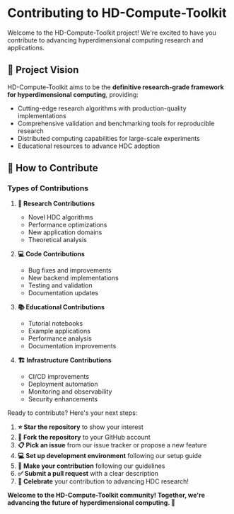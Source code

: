 # Contributing to HD-Compute-Toolkit

Welcome to the HD-Compute-Toolkit project! We're excited to have you contribute to advancing hyperdimensional computing research and applications.

## 🎯 Project Vision

HD-Compute-Toolkit aims to be the **definitive research-grade framework for hyperdimensional computing**, providing:
- Cutting-edge research algorithms with production-quality implementations
- Comprehensive validation and benchmarking tools for reproducible research
- Distributed computing capabilities for large-scale experiments
- Educational resources to advance HDC adoption

## 🤝 How to Contribute

### Types of Contributions

1. **🔬 Research Contributions**
   - Novel HDC algorithms
   - Performance optimizations
   - New application domains
   - Theoretical analysis

2. **💻 Code Contributions**
   - Bug fixes and improvements
   - New backend implementations
   - Testing and validation
   - Documentation updates

3. **📚 Educational Contributions**
   - Tutorial notebooks
   - Example applications
   - Performance analysis
   - Documentation improvements

4. **🏗️ Infrastructure Contributions**
   - CI/CD improvements
   - Deployment automation
   - Monitoring and observability
   - Security enhancements

Ready to contribute? Here's your next steps:

1. **⭐ Star the repository** to show your interest
2. **🍴 Fork the repository** to your GitHub account
3. **📋 Pick an issue** from our issue tracker or propose a new feature
4. **💻 Set up development environment** following our setup guide
5. **🔧 Make your contribution** following our guidelines
6. **✅ Submit a pull request** with a clear description
7. **🎉 Celebrate** your contribution to advancing HDC research!

**Welcome to the HD-Compute-Toolkit community! Together, we're advancing the future of hyperdimensional computing. 🚀**